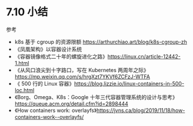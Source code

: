 # 7.10 小结

参考 

- k8s 基于 cgroup 的资源限额 https://arthurchiao.art/blog/k8s-cgroup-zh
- 《凤凰架构》以容器设计系统
- 《容器镜像格式二十年的螺旋进化之路》https://linux.cn/article-12442-1.html
- 《从风口浪尖到十字路口，写在 Kubernetes 两周年之际》https://mp.weixin.qq.com/s/hrgXzt7YKVf6ZCFzJ-WTFA
- 《 500 行的 Linux 容器》https://blog.lizzie.io/linux-containers-in-500-loc.html
- 《Borg、Omega、K8s：Google 十年三代容器管理系统的设计与思考》https://queue.acm.org/detail.cfm?id=2898444
- 《How containers work: overlayfs》https://jvns.ca/blog/2019/11/18/how-containers-work--overlayfs/